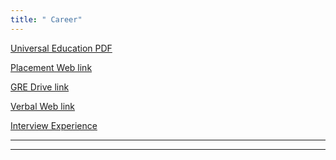 ```yaml
---
title: " Career"
---
```

<a href="https://drive.google.com/file/d/1oUB7DF9XWz7SfrQXpBYWMdJRIW2qbNLd/view?usp=drivesdk"> Universal Education PDF</a><br>

<a href="https://inspirit.net.in/ebooks/category/placements">Placement Web link</a><br>

<a href="https://drive.google.com/drive/folders/0B2jZERjUXCHhZnB5T0tpY2ZyRmc">GRE Drive link</a>
<br>

<a href="http://careergyan.in/verbal-aptitude-introduction-to-the-pattern-of-questions-in-english-section/">Verbal Web link</a>
<br>

<a href="">Interview Experience</a><br>


<hr>
<hr>

